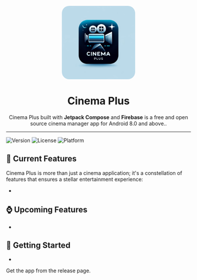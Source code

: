 <p align="center">
  <img src=".sources/logos/cinema_plus_logo.png" width="200" height="200" alt="Orion Chat Logo" style="border-radius: 10%;" />
</p>

<h1 align="center">Cinema Plus</h1>

<p align="center">
  Cinema Plus built with <strong>Jetpack Compose</strong> and <strong>Firebase</strong> is a free and open source cinema manager app for Android 8.0 and above..
</p>

---

![Version](https://img.shields.io/badge/Version-0-blue.svg?style=flat)
![License](https://img.shields.io/badge/License-MIT-green.svg?style=flat)
![Platform](https://img.shields.io/badge/Platform-Android-brightgreen.svg?style=flat)

## 🌟 Current Features

Cinema Plus is more than just a cinema application; it's a constellation of features that ensures a
stellar entertainment experience:

- 

## ⌚ Upcoming Features

- 

## 🚀 Getting Started

- 

Get the app from the release page.
